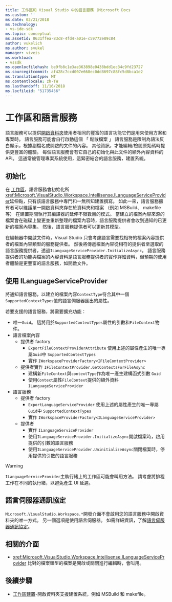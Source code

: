 ```yaml
---
title: 工作區和 Visual Studio 中的語言服務 |Microsoft Docs
ms.custom: ''
ms.date: 02/21/2018
ms.technology:
- vs-ide-sdk
ms.topic: conceptual
ms.assetid: 8631ffea-83c8-4fd4-a01e-c59772e89c84
author: vukelich
ms.author: svukel
manager: viveis
ms.workload:
- vssdk
ms.openlocfilehash: be9fb8c1e3ae363898e0438bdd1ec34c9fd23727
ms.sourcegitcommit: af428c7ccd007e668ec0dd8697c88fc5d8bca1e2
ms.translationtype: MT
ms.contentlocale: zh-TW
ms.lasthandoff: 11/16/2018
ms.locfileid: "51735456"
---
```

# <a name="workspaces-and-language-services"></a>工作區和語言服務

語言服務可以提供[開啟資料夾](../ide/develop-code-in-visual-studio-without-projects-or-solutions.md)使用者相同的豐富的語言功能它們是用來使用方案和專案時。 語言服務可能會自行啟動這個 「 鬆散檔案 」 語言服務是限制為語法反白顯示，根據副檔名或開啟的文件的內容。 其他資訊，才能編輯/檢閱原始碼時提供更豐富的體驗。 每個語言服務會有它自己的初始化與此文件的額外內容資料的 API。 這通常被管理專案系統使用，這緊密結合的語言服務，建置系統。

## <a name="initialization"></a>初始化

在 [工作區](workspaces.md)，語言服務會初始化所<xref:Microsoft.VisualStudio.Workspace.Intellisense.ILanguageServiceProvider>延伸點，只有該語言服務中專門和一無所知建置撰寫。 如此一來，語言服務擁有者可以維護單一開啟資料夾存在於資料夾和檔案 （例如 MSBuild、 makefile 等） 在建置期間執行其編譯器的延伸不限數目的模式。 當建立的檔案內容來源的檔案會在磁碟上變更並重新整理的檔案內容時，語言服務提供者會收到通知的已更新的檔案內容集。 然後，語言服務提供者可以更新其模型。

在編輯器中開啟文件時，Visual Studio 只會考慮語言需要找相符的檔案內容提供者的檔案內容類型的服務提供者。 然後將傳遞檔案內容從相符的提供者至選取的語言服務提供者，透過`ILanguageServiceProvider.InitializeAsync`。 語言服務提供者的功能與檔案的內容資料是語言服務提供者的實作詳細資料，但預期的使用者體驗是更豐富的語言服務，如開啟文件。

## <a name="using-ilanguageserviceprovider"></a>使用 ILanguageServiceProvider

將通知語言服務，以建立的檔案內容`ContextType`符合其中一個`SupportedContextTypes`值的語言伺服器匯出的屬性。

若要支援的語言服務，將需要擴充功能：

- 唯一`Guid`。 這將用於`SupportedContextTypes`屬性的引數和`FileContext`物件。
- 語言檔案內容
  - 提供者 factory
    - `ExportFileContextProviderAttribute` 使用上述的屬性產生的唯一專屬`Guid`中 `SupportedContextTypes`
    - 實作 `IWorkspaceProviderFactory<IFileContextProvider>`
  - 提供者實作 `IFileContextProvider.GetContextsForFileAsync`
    - 建構新`FileContext`與`contextType`作為唯一產生建構函式引數 `Guid`
    - 使用`Context`屬性`FileContext`提供的額外資料 `ILanguageServiceProvider`
- 語言服務
  - 提供者 factory
    - `ExportLanguageServiceProvider` 使用上述的屬性產生的唯一專屬`Guid`中 `SupportedContextTypes`
    - 實作 `IWorkspaceProviderFactory<ILanguageServiceProvider>`
  - 提供者
    - 實作 `ILanguageServiceProvider`
    - 使用`ILanguageServiceProvider.InitializeAsync`開啟檔案時，啟用提供的引數的語言服務
    - 使用`ILanguageServiceProvider.UninitializeAsync`關閉檔案時，停用提供的引數的語言服務

>[!WARNING]
>`ILanguageServiceProvider`主執行緒上的工作區可能會叫用方法。 請考慮將排程工作在不同的執行緒，以避免產生 UI 延遲。

## <a name="language-server-protocol"></a>語言伺服器通訊協定

`Microsoft.VisualStudio.Workspace.*`開發介面不會啟用您的語言服務中開啟資料夾的唯一方式。 另一個選項是使用語言伺服器。 如需詳細資訊，了解[語言伺服器通訊協定](language-server-protocol.md)。

## <a name="related-interfaces"></a>相關的介面

- <xref:Microsoft.VisualStudio.Workspace.Intellisense.ILanguageServiceProvider> 比對的檔案類型的檔案是開啟或關閉進行編輯時，會叫用。

## <a name="next-steps"></a>後續步驟

* [工作區建置](workspace-build.md)-開啟資料夾支援建置系統，例如 MSBuild 和 makefile。 